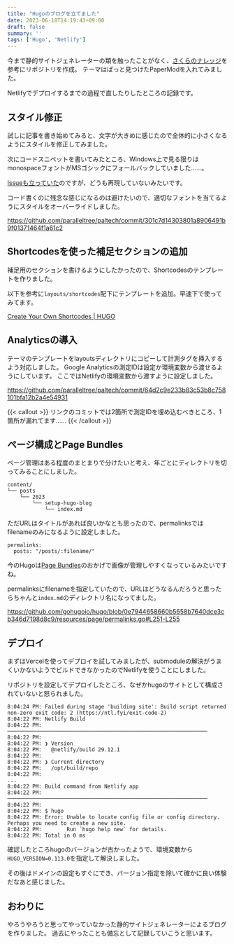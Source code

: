 ```yaml
---
title: "Hugoのブログを立てました"
date: 2023-06-18T14:19:43+09:00
draft: false
summary: ''
tags: ['Hugo', 'Netlify']
---
```



今まで静的サイトジェネレーターの類を触ったことがなく、[さくらのナレッジ](https://knowledge.sakura.ad.jp/22908/)を参考にリポジトリを作成。
テーマはぱっと見つけたPaperModを入れてみました。

Netlifyでデプロイするまでの過程で直したりしたところの記録です。

## スタイル修正

試しに記事を書き始めてみると、文字が大きめに感じたので全体的に小さくなるようにスタイルを修正してみました。

次にコードスニペットを書いてみたところ、Windows上で見る限りはmonospaceフォントがMSゴシックにフォールバックしていました……。

[Issueも立っていた](https://github.com/adityatelange/hugo-PaperMod/issues/634)のですが、どうも再現していないみたいです。

コード書くのに残念な感じになるのは避けたいので、適切なフォントを当てるようにスタイルをオーバーライドしました。

https://github.com/paralleltree/paltech/commit/301c7d14303801a8906491b9f01371464f1a61c2

## Shortcodesを使った補足セクションの追加

補足用のセクションを書けるようにしたかったので、Shortcodesのテンプレートを作りました。

以下を参考に`layouts/shortcodes`配下にテンプレートを追加。早速下で使ってみてます。

[Create Your Own Shortcodes | HUGO](https://gohugo.io/templates/shortcode-templates/)

## Analyticsの導入

テーマのテンプレートをlayoutsディレクトリにコピーして計測タグを挿入するよう対応しました。
Google Analyticsの測定IDは設定か環境変数から渡せるようにしています。
ここではNetlifyの環境変数から渡すように設定しました。

https://github.com/paralleltree/paltech/commit/64d2c9e233b83c53b8c758101bfa12b2a4e54931

{{< callout >}}
リンクのコミットでは2箇所で測定IDを埋め込むべきところ、1箇所が漏れてます……
{{< /callout >}}

## ページ構成とPage Bundles

ページ管理はある程度のまとまりで分けたいと考え、年ごとにディレクトリを切ってみることにしました。

```
content/
└── posts
    └── 2023
        └── setup-hugo-blog
            └── index.md
```

ただURLはタイトルがあれば良いかなとも思ったので、permalinksではfilenameのみになるように設定しました。

```
permalinks:
  posts: "/posts/:filename/"
```

今のHugoは[Page Bundles](https://gohugo.io/content-management/page-bundles/)のおかげで画像が管理しやすくなっているみたいですね。

permalinksにfilenameを指定していたので、URLはどうなるんだろうと思ったらちゃんと`index.md`のディレクトリ名になってました。

https://github.com/gohugoio/hugo/blob/0e7944658660b5658b7640dce3cb346d7198d8c9/resources/page/permalinks.go#L251-L255

## デプロイ

まずはVercelを使ってデプロイを試してみましたが、submoduleの解決がうまくいかないようでビルドできなかったのでNetlifyを使うことにしました。

リポジトリを設定してデプロイしたところ、なぜかhugoのサイトとして構成されていないと怒られました。

```plain
8:04:24 PM: Failed during stage 'building site': Build script returned non-zero exit code: 2 (https://ntl.fyi/exit-code-2)
8:04:22 PM: Netlify Build
8:04:22 PM: ────────────────────────────────────────────────────────────────
8:04:22 PM: ​
8:04:22 PM: ❯ Version
8:04:22 PM:   @netlify/build 29.12.1
8:04:22 PM: ​
8:04:22 PM: ❯ Current directory
8:04:22 PM:   /opt/build/repo
8:04:22 PM: ​
...
8:04:22 PM: Build command from Netlify app
8:04:22 PM: ────────────────────────────────────────────────────────────────
8:04:22 PM: ​
8:04:22 PM: $ hugo
8:04:22 PM: Error: Unable to locate config file or config directory. Perhaps you need to create a new site.
8:04:22 PM:        Run `hugo help new` for details.
8:04:22 PM: Total in 0 ms
```

確認したところhugoのバージョンが古かったようで、環境変数から`HUGO_VERSION=0.113.0`を指定して解決しました。

その後はドメインの設定もすぐにでき、バージョン指定を除いて確かに良い体験だなあと感じました。

## おわりに

やろうやろうと思ってやっていなかった静的サイトジェネレーターによるブログを作りました。
過去にやったことも備忘として記録していこうと思います。
